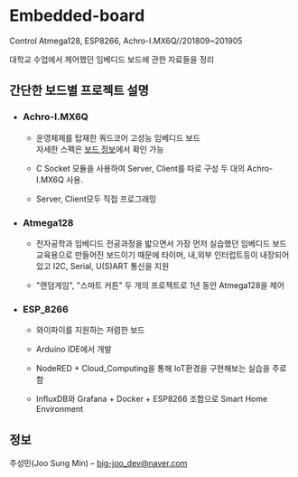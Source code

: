 # Embedded-board
Control Atmega128, ESP8266, Achro-I.MX6Q//201809~201905  


 대학교 수업에서 제어했던 임베디드 보드에 관한 자료들을 정리  
  

  

 ## 간단한 보드별 프로젝트 설명 
 
* ### Achro-I.MX6Q  

  -  운영체제를 탑재한 쿼드코어 고성능 임베디드 보드  
     자세한 스펙은 [보드 정보](http://huins.com/m13.php?m=rd&no=330)에서 확인 가능  
  
  -  C Socket 모듈을 사용하여 Server, Client를 따로 구성 두 대의 Achro-I.MX6Q 사용.  
  
  -  Server, Client모두 직접 프로그래밍  
  
  
* ### Atmega128  

  -  전자공학과 임베디드 전공과정을 밟으면서 가장 먼저 실습했던 임베디드 보드  
     교육용으로 만들어진 보드이기 때문에 타이머, 내,외부 인터럽트등이 내장되어있고 I2C, Serial, U(S)ART 통신을 지원  
     
  -  "랜덤게임", "스마트 커튼" 두 개의 프로젝트로 1년 동안 Atmega128을 제어  

 
* ### ESP_8266  

  -  와이파이를 지원하는 저렴한 보드  
  
  -  Arduino IDE에서 개발  
  
  -  NodeRED + Cloud_Computing을 통해 IoT환경을 구현해보는 실습을 주로 함  
  
  -  InfluxDB와 Grafana + Docker + ESP8266 조합으로 Smart Home Environment



 ## 정보

 주성민(Joo Sung Min) – big-joo_dev@naver.com
